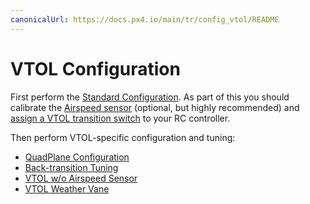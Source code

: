 ```yaml
---
canonicalUrl: https://docs.px4.io/main/tr/config_vtol/README
---
```


# VTOL Configuration

First perform the [Standard Configuration](../config/README.md). As part of this you should calibrate the [Airspeed sensor](../config/airspeed.md) (optional, but highly recommended) and [assign a VTOL transition switch](../config/flight_mode.md#what-flight-modes-and-switches-should-i-set) to your RC controller.

Then perform VTOL-specific configuration and tuning:

* [QuadPlane Configuration](../config_vtol/vtol_quad_configuration.md)
* [Back-transition Tuning](../config_vtol/vtol_back_transition_tuning.md)
* [VTOL w/o Airspeed Sensor](../config_vtol/vtol_without_airspeed_sensor.md)
* [VTOL Weather Vane](../config_vtol/vtol_weathervane.md)

